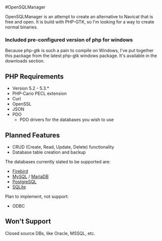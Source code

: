 #OpenSQLManager

OpenSQLManager is an attempt to create an alternative to Navicat that is free and open. It is build with PHP-GTK, so I'm looking for a way to create normal binaries. 

### Included pre-configured version of php for windows
Because php-gtk is such a pain to compile on Windows, I've put together this package from the latest php-gtk windows package. It's available in the downloads section.

## PHP Requirements
* Version 5.2 - 5.3.*
* PHP-Cario PECL extension
* Curl
* OpenSSL
* JSON
* PDO
	* PDO drivers for the databases you wish to use

## Planned Features
* CRUD (Create, Read, Update, Delete) functionality
* Database table creation and backup 

The databases currently slated to be supported are:

* [Firebird](http://www.firebirdsql.org/)
* [MySQL](http://www.mysql.com/) / [MariaDB](http://mariadb.org/)
* [PostgreSQL](http://www.postgresql.org)
* [SQLite](http://sqlite.org/)


Plan to implement, not support:

* ODBC


## Won't Support
Closed source DBs, like Oracle, MSSQL, etc. 

